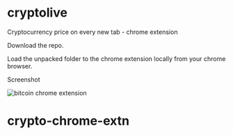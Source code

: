 # cryptolive
Cryptocurrency price on every new tab - chrome extension

Download the repo.

Load the unpacked folder to the chrome extension locally from your chrome browser.


Screenshot

![bitcoin chrome extension](https://ibin.co/w800/3mMdfbGB18NF.png)


# crypto-chrome-extn
